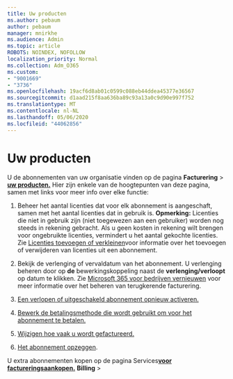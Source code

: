 ```yaml
---
title: Uw producten
ms.author: pebaum
author: pebaum
manager: mnirkhe
ms.audience: Admin
ms.topic: article
ROBOTS: NOINDEX, NOFOLLOW
localization_priority: Normal
ms.collection: Adm_O365
ms.custom:
- "9001669"
- "3736"
ms.openlocfilehash: 19acf6d8ab01c0599c088eb44ddea45377e36567
ms.sourcegitcommit: d1aad215f8aa636ba89c93a13a0c9d90e997f752
ms.translationtype: MT
ms.contentlocale: nl-NL
ms.lasthandoff: 05/06/2020
ms.locfileid: "44062856"
---
```

# <a name="your-products"></a>Uw producten

U de abonnementen van uw organisatie vinden op de pagina **Facturering** > **[uw producten.](https://go.microsoft.com/fwlink/p/?linkid=842054)** Hier zijn enkele van de hoogtepunten van deze pagina, samen met links voor meer info over elke functie:

1. Beheer het aantal licenties dat voor elk abonnement is aangeschaft, samen met het aantal licenties dat in gebruik is.  **Opmerking:** Licenties die niet in gebruik zijn (niet toegewezen aan een gebruiker) worden nog steeds in rekening gebracht.  Als u geen kosten in rekening wilt brengen voor ongebruikte licenties, vermindert u het aantal gekochte licenties. Zie [Licenties toevoegen of verkleinen](https://docs.microsoft.com/alchemyinsights/how-to-add-or-reduce-licenses)voor informatie over het toevoegen of verwijderen van licenties uit een abonnement.

2. Bekijk de verlenging of vervaldatum van het abonnement.  U verlenging beheren door op **de** bewerkingskoppeling naast de **verlenging/verloopt** op datum te klikken.  Zie [Microsoft 365 voor bedrijven vernieuwen](https://go.microsoft.com/fwlink/?linkid=2119216) voor meer informatie over het beheren van terugkerende facturering.

3. [Een verlopen of uitgeschakeld abonnement opnieuw activeren.](https://go.microsoft.com/fwlink/?linkid=2117519)

4. [Bewerk de betalingsmethode die wordt gebruikt om voor het abonnement te betalen.](https://go.microsoft.com/fwlink/?linkid=2117167)

5. [Wijzigen hoe vaak u wordt gefactureerd.](https://go.microsoft.com/fwlink/?linkid=2119112)

6. [Het abonnement opzeggen](https://go.microsoft.com/fwlink/?linkid=2119113).

U extra abonnementen kopen op de pagina Services[**voor factureringsaankopen.**](https://go.microsoft.com/fwlink/p/?linkid=868433) **Billing** > 
